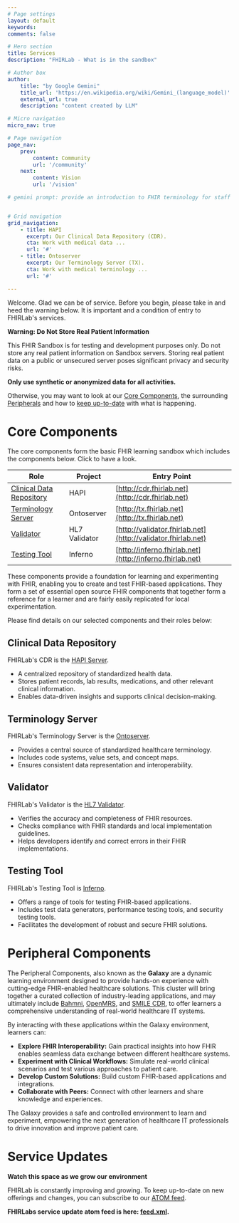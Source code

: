 ```yaml
---
# Page settings
layout: default
keywords:
comments: false

# Hero section
title: Services
description: "FHIRLab - What is in the sandbox"

# Author box
author:
    title: "by Google Gemini"
    title_url: 'https://en.wikipedia.org/wiki/Gemini_(language_model)'
    external_url: true
    description: "content created by LLM"

# Micro navigation
micro_nav: true

# Page navigation
page_nav:
    prev:
        content: Community
        url: '/community'
    next:
        content: Vision
        url: '/vision'

# gemini prompt: provide an introduction to FHIR terminology for staff in software engineering and information technology. Focus on savings of integration and ease of deployment. Offer links to standards and example instances of servers.


# Grid navigation
grid_navigation:
    - title: HAPI
      excerpt: Our Clinical Data Repository (CDR).
      cta: Work with medical data ...
      url: '#'
    - title: Ontoserver
      excerpt: Our Terminology Server (TX).
      cta: Work with medical terminology ...
      url: '#'

---
```


Welcome. Glad we can be of service. Before you begin, please take in and heed the warning below. It is important and a condition of entry to FHIRLab's services.


<div class="callout callout--danger">
<strong>Warning: Do Not Store Real Patient Information</strong>

<p>This FHIR Sandbox is for testing and development purposes only. Do not store any real patient information on Sandbox servers. Storing real patient data on a public or unsecured server poses significant privacy and security risks.</p>

<strong>Only use synthetic or anonymized data for all activities.</strong>

</div>

Otherwise, you may want to look at our [Core Components](#core-components), the surrounding [Peripherals]() and how to [keep up-to-date]() with what is happening.

# Core Components

The core components form the basic FHIR learning sandbox which includes the components below. Click to have a look.

| Role                     | Project       | Entry Point      |
|--------------------------|---------------|------------------------------|
| [Clinical Data Repository](#clinical-data-repository) | HAPI          | [http://cdr.fhirlab.net](http://cdr.fhirlab.net)       |
| [Terminology Server](#terminology-server)       | Ontoserver    | [http://tx.fhirlab.net](http://tx.fhirlab.net)        |
| [Validator](#validator)                | HL7 Validator | [http://validator.fhirlab.net](http://validator.fhirlab.net) |
| [Testing Tool](#testing-tool)             | Inferno       | [http://inferno.fhirlab.net](http://inferno.fhirlab.net)   |

These components provide a foundation for learning and experimenting with FHIR, enabling you to create and test FHIR-based applications. They form a set of essential open source FHIR components that together form a reference for a learner and are fairly easily replicated for local experimentation.

Please find details on our selected components and their roles below:

## Clinical Data Repository

   FHIRLab's CDR is the [HAPI Server](HAPI).
   
   * A centralized repository of standardized health data. 
   * Stores patient records, lab results, medications, and other relevant clinical information.
   * Enables data-driven insights and supports clinical decision-making.

## Terminology Server

   FHIRLab's Terminology Server is the [Ontoserver](Ontoserver).

   * Provides a central source of standardized healthcare terminology.
   * Includes code systems, value sets, and concept maps.
   * Ensures consistent data representation and interoperability.   

## Validator

   FHIRLab's Validator is the [HL7 Validator](Validator).

   * Verifies the accuracy and completeness of FHIR resources.
   * Checks compliance with FHIR standards and local implementation guidelines.
   * Helps developers identify and correct errors in their FHIR implementations.   

## Testing Tool

   FHIRLab's Testing Tool is [Inferno](Inferno).

   * Offers a range of tools for testing FHIR-based applications.
   * Includes test data generators, performance testing tools, and security testing tools.
   * Facilitates the development of robust and secure FHIR solutions.

# Peripheral Components

The Peripheral Components, also known as the **Galaxy** are a dynamic learning environment designed to provide hands-on experience with cutting-edge FHIR-enabled healthcare solutions. This cluster will bring together a curated collection of industry-leading applications, and may ultimately include [Bahmni](https://www.bahmni.org/), [OpenMRS](https://openmrs.org/), and [SMILE CDR](https://www.smiledigitalhealth.com/), to offer learners a comprehensive understanding of real-world healthcare IT systems.


By interacting with these applications within the Galaxy environment, learners can:

* **Explore FHIR Interoperability:** Gain practical insights into how FHIR enables seamless data exchange between different healthcare systems.
* **Experiment with Clinical Workflows:** Simulate real-world clinical scenarios and test various approaches to patient care.
* **Develop Custom Solutions:** Build custom FHIR-based applications and integrations.
* **Collaborate with Peers:** Connect with other learners and share knowledge and experiences.

The Galaxy provides a safe and controlled environment to learn and experiment, empowering the next generation of healthcare IT professionals to drive innovation and improve patient care. 

# Service Updates

<div class="callout callout--info">
<strong>Watch this space as we grow our environment</strong>

<p>FHIRLab is constantly improving and growing. To keep up-to-date on new offerings and changes, you can subscribe to our <a href="https://en.wikipedia.org/wiki/Atom_(web_standard)">ATOM feed</a>.</p> 

<strong>FHIRLabs service update atom feed is here: <a href="../../feed.xml">feed.xml</a>.</strong>

</div>

